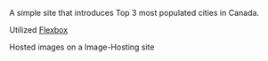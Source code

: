 A simple site that introduces Top 3 most populated cities in Canada.

Utilized [Flexbox](https://css-tricks.com/snippets/css/a-guide-to-flexbox/)

Hosted images on a Image-Hosting site
